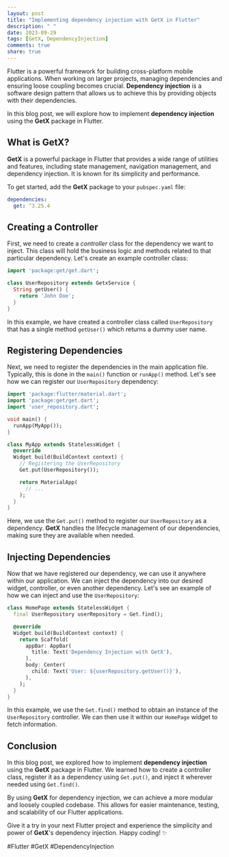 ```yaml
---
layout: post
title: "Implementing dependency injection with GetX in Flutter"
description: " "
date: 2023-09-29
tags: [GetX, DependencyInjection]
comments: true
share: true
---
```


Flutter is a powerful framework for building cross-platform mobile applications. When working on larger projects, managing dependencies and ensuring loose coupling becomes crucial. **Dependency injection** is a software design pattern that allows us to achieve this by providing objects with their dependencies.

In this blog post, we will explore how to implement **dependency injection** using the **GetX** package in Flutter.

## What is GetX?

**GetX** is a powerful package in Flutter that provides a wide range of utilities and features, including state management, navigation management, and dependency injection. It is known for its simplicity and performance. 

To get started, add the **GetX** package to your `pubspec.yaml` file:

```yaml
dependencies:
  get: ^3.25.4
```

## Creating a Controller

First, we need to create a *controller* class for the dependency we want to inject. This class will hold the business logic and methods related to that particular dependency. Let's create an example controller class:

```dart
import 'package:get/get.dart';

class UserRepository extends GetxService {
  String getUser() {
    return 'John Doe';
  }
}
```

In this example, we have created a controller class called `UserRepository` that has a single method `getUser()` which returns a dummy user name.

## Registering Dependencies

Next, we need to register the dependencies in the main application file. Typically, this is done in the `main()` function or `runApp()` method. Let's see how we can register our `UserRepository` dependency:

```dart
import 'package:flutter/material.dart';
import 'package:get/get.dart';
import 'user_repository.dart';

void main() {
  runApp(MyApp());
}

class MyApp extends StatelessWidget {
  @override
  Widget build(BuildContext context) {
    // Registering the UserRepository
    Get.put(UserRepository());

    return MaterialApp(
      // ...
    );
  }
}
```

Here, we use the `Get.put()` method to register our `UserRepository` as a dependency. **GetX** handles the lifecycle management of our dependencies, making sure they are available when needed.

## Injecting Dependencies

Now that we have registered our dependency, we can use it anywhere within our application. We can inject the dependency into our desired widget, controller, or even another dependency. Let's see an example of how we can inject and use the `UserRepository`:

```dart
class HomePage extends StatelessWidget {
  final UserRepository userRepository = Get.find();

  @override
  Widget build(BuildContext context) {
    return Scaffold(
      appBar: AppBar(
        title: Text('Dependency Injection with GetX'),
      ),
      body: Center(
        child: Text('User: ${userRepository.getUser()}'),
      ),
    );
  }
}
```

In this example, we use the `Get.find()` method to obtain an instance of the `UserRepository` controller. We can then use it within our `HomePage` widget to fetch information.

## Conclusion

In this blog post, we explored how to implement **dependency injection** using the **GetX** package in Flutter. We learned how to create a controller class, register it as a dependency using `Get.put()`, and inject it wherever needed using `Get.find()`.

By using **GetX** for dependency injection, we can achieve a more modular and loosely coupled codebase. This allows for easier maintenance, testing, and scalability of our Flutter applications.

Give it a try in your next Flutter project and experience the simplicity and power of **GetX**'s dependency injection. Happy coding! ✨

#Flutter #GetX #DependencyInjection